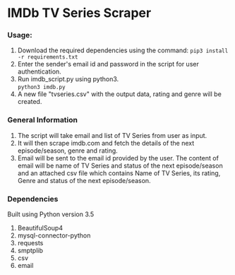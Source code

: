 # IMDb TV Series Scraper

### Usage:
1. Download the required dependencies using the command:
``` pip3 install -r requirements.txt ```
2. Enter the sender's email id and password in the script for user authentication.
3. Run imdb_script.py using python3.  
``` python3 imdb.py ```  
4. A new file "tvseries.csv" with the output data, rating and genre will be created.

### General Information
1. The script will take email and list of TV Series from user as input.
2. It will then scrape imdb.com and fetch the details of the next episode/season, genre and rating.
3. Email will be sent to the email id provided by the user. The content of email will be name of TV Series and status of the next episode/season and an attached csv file which contains Name of TV Series, its rating, Genre and status of the next episode/season.

### Dependencies
Built using Python version 3.5
1. BeautifulSoup4
2. mysql-connector-python
3. requests
3. smptplib
4. csv
5. email